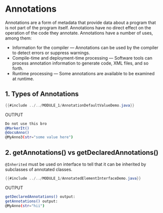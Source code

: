 # Annotations

Annotations are a form of metadata that provide data about a program that is not part of the program itself. Annotations have no direct effect on the operation of the code they annotate. Annotations have a number of uses, among them:

- Information for the compiler — Annotations can be used by the compiler to detect errors or suppress warnings.
- Compile-time and deployment-time processing — Software tools can process annotation information to generate code, XML files, and so forth.
- Runtime processing — Some annotations are available to be examined at runtime.

## 1. Types of Annotations
```java
{{#include ../../MODULE_1/AnnotationDefaultValueDemo.java}}
```
OUTPUT
```bash
Do not use this bro
@MarkerIt()
@docsAnno()
@MyAnno3(str="some value here")
```

## 2. getAnnotations() vs getDeclaredAnnotations()
`@Inherited` must be used on interface to tell that it can be inherited by subclasses of annotated classes.
```java
{{#include ../../MODULE_1/AnnotatedElementInterfaceDemo.java}}
```
OUTPUT
```bash
getDeclaredAnnotations() output:
getAnnotations() output:
@MyAnno(str="hii")
```

